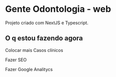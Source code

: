 # Gente Odontologia - web

Projeto criado com NextJS e Typescript.

## O q estou fazendo agora

Colocar mais Casos clínicos

Fazer SEO

Fazer Google Analitycs
